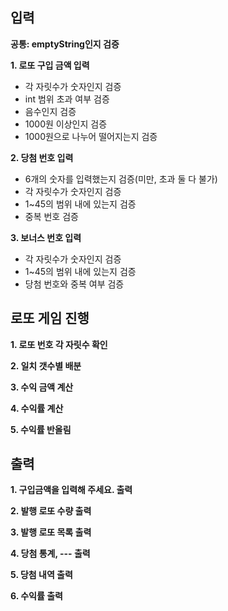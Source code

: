 ## 입력
**공통: emptyString인지 검증**

**1. 로또 구입 금액 입력**
- 각 자릿수가 숫자인지 검증
- int 범위 초과 여부 검증
- 음수인지 검증
- 1000원 이상인지 검증
- 1000원으로 나누어 떨어지는지 검증

**2. 당첨 번호 입력**
- 6개의 숫자를 입력했는지 검증(미만, 초과 둘 다 불가)
- 각 자릿수가 숫자인지 검증
- 1~45의 범위 내에 있는지 검증
- 중복 번호 검증

**3. 보너스 번호 입력**
- 각 자릿수가 숫자인지 검증
- 1~45의 범위 내에 있는지 검증
- 당첨 번호와 중복 여부 검증

## 로또 게임 진행
**1. 로또 번호 각 자릿수 확인**

**2. 일치 갯수별 배분**

**3. 수익 금액 계산**

**4. 수익률 계산**

**5. 수익률 반올림**

## 출력
**1. 구입금액을 입력해 주세요. 출력**

**2. 발행 로또 수량 출력**

**3. 발행 로또 목록 출력**

**4. 당첨 통계, --- 출력**

**5. 당첨 내역 출력**

**6. 수익률 출력**
